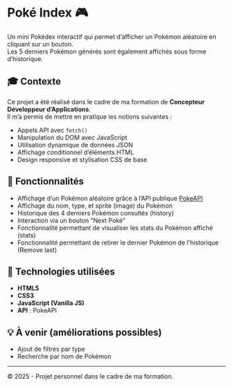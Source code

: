 # Poké Index 🎮

Un mini Pokédex interactif qui permet d’afficher un Pokémon aléatoire en cliquant sur un bouton.  
Les 5 derniers Pokémon générés sont également affichés sous forme d’historique.

## 🎓 Contexte

Ce projet a été réalisé dans le cadre de ma formation de **Concepteur Développeur d’Applications**.  
Il m’a permis de mettre en pratique les notions suivantes :

- Appels API avec `fetch()`
- Manipulation du DOM avec JavaScript
- Utilisation dynamique de données JSON
- Affichage conditionnel d’éléments HTML
- Design responsive et stylisation CSS de base

## 🔧 Fonctionnalités

- Affichage d’un Pokémon aléatoire grâce à l’API publique [PokeAPI](https://pokeapi.co)
- Affichage du nom, type, et sprite (image) du Pokémon
- Historique des 4 derniers Pokémon consultés (history)
- Interaction via un bouton "Next Poké"
- Fonctionnalité permettant de visualiser les stats du Pokémon affiché (stats)
- Fonctionnalité permettant de retirer le dernier Pokémon de l'historique (Remove last)

## 🧪 Technologies utilisées

- **HTML5**
- **CSS3**
- **JavaScript (Vanilla JS)**
- **API** : PokeAPI

## 💡 À venir (améliorations possibles)

- Ajout de filtres par type
- Recherche par nom de Pokémon

---

© 2025 - Projet personnel dans le cadre de ma formation.

